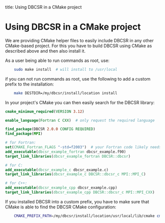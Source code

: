 title: Using DBCSR in a CMake project

# Using DBCSR in a CMake project

We are providing CMake helper files to easily include DBCSR in any other CMake-based project.
For this you have to build DBCSR using CMake as described above and then also install it.

As a user being able to run commands as root, use:

```bash
    sudo make install  # will install to /usr/local
```

if you can not run commands as root, use the following to add a custom prefix to the installation:

```bash
    make DESTDIR=/my/dbcsr/install/location install
```

In your project's CMake you can then easily search for the DBCSR library:

```cmake
cmake_minimum_required(VERSION 3.12)

enable_language(Fortran C CXX)  # only request the required language

find_package(DBCSR 2.0.0 CONFIG REQUIRED)
find_package(MPI)

# for Fortran:
set(CMAKE_Fortran_FLAGS "-std=f2003")  # your Fortran code likely needs to be F2003+ compatible as well
add_executable(dbcsr_example_fortran dbcsr_example.f90)
target_link_libraries(dbcsr_example_fortran DBCSR::dbcsr)

# for C:
add_executable(dbcsr_example_c dbcsr_example.c)
target_link_libraries(dbcsr_example_c DBCSR::dbcsr_c MPI::MPI_C)

# for C++:
add_executable(dbcsr_example_cpp dbcsr_example.cpp)
target_link_libraries(dbcsr_example_cpp DBCSR::dbcsr_c MPI::MPI_CXX)
```

If you installed DBCSR into a custom prefix, you have to make sure that CMake
is able to find the DBCSR CMake configuration:

```bash
    CMAKE_PREFIX_PATH=/my/dbcsr/install/location/usr/local/lib/cmake cmake ..
```
